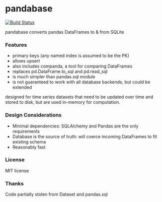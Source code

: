 # pandabase
[![Build Status](https://travis-ci.org/notsambeck/pandabase.svg?branch=master)](https://travis-ci.org/notsambeck/pandabase)

pandabase converts pandas DataFrames to &amp; from SQLite

### Features
* primary keys (any named index is assumed to be the PK)
* allows upsert
* also includes companda, a tool for comparing DataFrames
* replaces pd.DataFrame.to_sql and pd.read_sql
* is much simpler than pandas.sql module
* is not guaranteed to work with all database backends, but could be extended

designed for time series datasets that need to be updated over time and stored to disk,
but are used in-memory for computation.

### Design Considerations
* Minimal dependencies: SQLAlchemy and Pandas are the only requirements
* Database is the source of truth: will coerce incoming DataFrames to fit existing schema
* Reasonably fast

### License
MIT license

### Thanks
Code partially stolen from Dataset and pandas.sql
